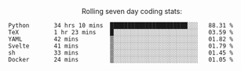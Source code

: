 <!--<p align="center">
  <img width="auto" src ="https://github-readme-stats.vercel.app/api/top-langs/?username=syrkis&layout=compact&hide_border=true&theme=darcula&bg_color=00000000&langs_count=6&hide=jupyter%20notebook,JavaScript,HTML" width = 400>
      <img src ="https://github-readme-streak-stats.herokuapp.com?user=syrkis&theme=darcula&hide_border=true&background=FFFFFF00" width = 400>

</p>-->
<p align="center">Rolling seven day coding stats:</p>
<!--START_SECTION:waka-->

```text
Python       34 hrs 10 mins  ██████████████████████░░░   88.31 %
TeX          1 hr 23 mins    █░░░░░░░░░░░░░░░░░░░░░░░░   03.59 %
YAML         42 mins         ▒░░░░░░░░░░░░░░░░░░░░░░░░   01.82 %
Svelte       41 mins         ▒░░░░░░░░░░░░░░░░░░░░░░░░   01.79 %
sh           33 mins         ▒░░░░░░░░░░░░░░░░░░░░░░░░   01.45 %
Docker       24 mins         ▒░░░░░░░░░░░░░░░░░░░░░░░░   01.05 %
```

<!--END_SECTION:waka-->
